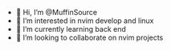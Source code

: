 - 👋 Hi, I’m @MuffinSource
- 👀 I’m interested in nvim develop and linux
- 🌱 I’m currently learning back end
- 💞️ I’m looking to collaborate on nvim projects

